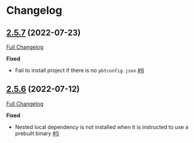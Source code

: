 # Changelog

## [2.5.7](https://github.com/binh-vu/pbt/tree/2.5.7) (2022-07-23)

[Full Changelog](https://github.com/binh-vu/pbt/compare/2.5.6...2.5.7)

**Fixed**

- Fail to install project if there is no `pbtconfig.json` [\#6](https://github.com/binh-vu/pbt/issues/6)

## [2.5.6](https://github.com/binh-vu/pbt/tree/2.5.6) (2022-07-12)

[Full Changelog](https://github.com/binh-vu/pbt/compare/2.5.5...2.5.6)

**Fixed**

- Nested local dependency is not installed when it is instructed to use a prebuilt binary [\#5](https://github.com/binh-vu/pbt/issues/5)
